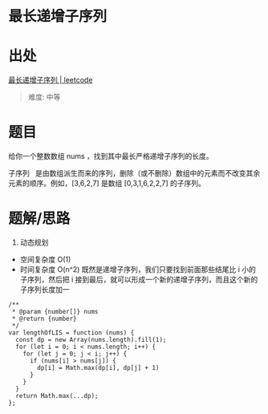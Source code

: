 # 最长递增子序列

# 出处

[最长递增子序列 | leetcode](https://leetcode-cn.com/problems/longest-increasing-subsequence/)

> 难度: 中等

# 题目

给你一个整数数组 nums ，找到其中最长严格递增子序列的长度。

子序列   是由数组派生而来的序列，删除（或不删除）数组中的元素而不改变其余元素的顺序。例如，[3,6,2,7] 是数组 [0,3,1,6,2,2,7] 的子序列。

# 题解/思路

1. 动态规划

- 空间复杂度 O(1)
- 时间复杂度 O(n^2)
既然是递增子序列，我们只要找到前面那些结尾比 i 小的子序列，然后把 i 接到最后，就可以形成一个新的递增子序列，而且这个新的子序列长度加一
```
/**
 * @param {number[]} nums
 * @return {number}
 */
var lengthOfLIS = function (nums) {
  const dp = new Array(nums.length).fill(1);
  for (let i = 0; i < nums.length; i++) {
    for (let j = 0; j < i; j++) {
      if (nums[i] > nums[j]) {
        dp[i] = Math.max(dp[i], dp[j] + 1)
      }
    }
  }
  return Math.max(...dp);
};
```
